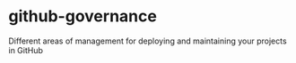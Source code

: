 # github-governance
Different areas of management for deploying and maintaining your projects in GitHub
